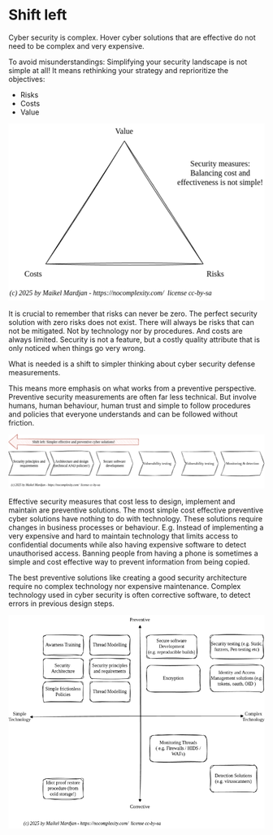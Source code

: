 # Shift left

Cyber security is complex. Hover cyber solutions that are effective do not need to be complex and very expensive. 

To avoid misunderstandings: Simplifying your security landscape is not simple at all! It means rethinking your strategy and reprioritize the objectives:
* Risks
* Costs
* Value

![Risks Cost Value](images/risk_costs_value.png)


It is crucial to remember that risks can never be zero. The perfect security solution with zero risks does not exist. There will always be risks that can not be mitigated. Not by technology nor by procedures. And costs are always limited. Security is not a feature, but a costly quality attribute that is only noticed when things go very wrong. 

What is needed is a shift to simpler thinking about cyber security defense measurements.

This means more emphasis on what works from a preventive perspective. Preventive security measurements are often far less technical. But involve humans, human behaviour, human trust and simple to follow procedures and policies that everyone understands and can be followed without friction.

![shift Left](images/shift_left_simple.png)

Effective security measures that cost less to design, implement and maintain are preventive solutions. The most simple cost effective preventive cyber solutions have nothing to do with technology. These solutions require changes in business processes or behaviour. E.g. Instead of implementing a very expensive and hard to maintain technology that limits access to confidential documents while also having expensive software to detect unauthorised access. Banning people from having a phone is sometimes a simple and cost effective way to prevent information from being copied.

The best preventive solutions like creating a good security architecture require no complex technology nor expensive maintenance. Complex technology used in cyber security is often corrective software, to detect errors in previous design steps. 

![Simple vs Complex](images/shift_left_simplifysecurity.png)

